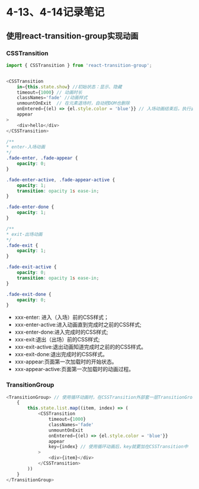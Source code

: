 # 4-13、4-14记录笔记
## 使用react-transition-group实现动画
### CSSTransition
```js
import { CSSTransition } from 'react-transition-group';


<CSSTransition
	in={this.state.show} //初始状态：显示、隐藏
	timeout={1000} // 动画时长
	classNames='fade' //动画样式
	unmountOnExit  // 在元素退场时，自动把DOM也删除
	onEntered={(el) => {el.style.color = 'blue'}} // 入场动画结束后，执行此js语句
	appear
>
	<div>hello</div>
</CSSTransition>
```

```css
/**
* enter-入场动画
*/
.fade-enter, .fade-appear {
	opacity: 0;
}

.fade-enter-active, .fade-appear-active {
	opacity: 1;
	transition: opacity 1s ease-in;
}

.fade-enter-done {
	opacity: 1;
}

/**
* exit-出场动画
*/
.fade-exit {
	opacity: 1;
}

.fade-exit-active {
	opacity: 0;
	transition: opacity 1s ease-in;
}

.fade-exit-done {
	opacity: 0;
}
```

- xxx-enter: 进入（入场）前的CSS样式；
- xxx-enter-active:进入动画直到完成时之前的CSS样式;
- xxx-enter-done:进入完成时的CSS样式;
- xxx-exit:退出（出场）前的CSS样式;
- xxx-exit-active:退出动画知道完成时之前的的CSS样式。
- xxx-exit-done:退出完成时的CSS样式。
- xxx-appear:页面第一次加载时的开始状态。
- xxx-appear-active:页面第一次加载时的动画过程。

### TransitionGroup
```js
<TransitionGroup> // 使用循环动画时，在CSSTransition外部套一层TransitionGroup
	{
		this.state.list.map((item, index) => (
			<CSSTransition
				timeout={1000}
				classNames='fade'
				unmountOnExit
				onEntered={(el) => {el.style.color = 'blue'}}
				appear
				key={index} // 使用循环动画后，key就要加在CSSTransition中
			>
				<div>{item}</div>
			</CSSTransition>
		))
	}
</TransitionGroup>
```